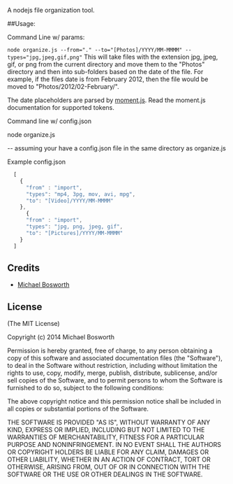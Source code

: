 A nodejs file organization tool.

##Usage:

Command Line w/ params:

```node organize.js --from="." --to="[Photos]/YYYY/MM-MMMM" --types="jpg,jpeg,gif,png"```
This will take files with the extension jpg, jpeg, gif, or png from the current directory and move them to the "Photos" directory and then into sub-folders based on the date of the file.  For example, if the files date is from February 2012, then the file would be moved to "Photos/2012/02-February/".

The date placeholders are parsed by [moment.js](http://momentjs.com/).  Read the moment.js documentation for supported tokens.

Command line w/ config.json

node organize.js 

-- assuming your have a config.json file in the same directory as organize.js

Example config.json

```javascript
  [
    {
      "from" : "import",
      "types": "mp4, 3pg, mov, avi, mpg",
      "to": "[Video]/YYYY/MM-MMMM"
    },
      {
      "from" : "import",
      "types": "jpg, png, jpeg, gif",
      "to": "[Pictures]/YYYY/MM-MMMM"
    }
  ]
```

## Credits

  - [Michael Bosworth](http://github.com/bozzltron)

## License

(The MIT License)

Copyright (c) 2014 Michael Bosworth

Permission is hereby granted, free of charge, to any person obtaining a copy of
this software and associated documentation files (the "Software"), to deal in
the Software without restriction, including without limitation the rights to
use, copy, modify, merge, publish, distribute, sublicense, and/or sell copies of
the Software, and to permit persons to whom the Software is furnished to do so,
subject to the following conditions:

The above copyright notice and this permission notice shall be included in all
copies or substantial portions of the Software.

THE SOFTWARE IS PROVIDED "AS IS", WITHOUT WARRANTY OF ANY KIND, EXPRESS OR
IMPLIED, INCLUDING BUT NOT LIMITED TO THE WARRANTIES OF MERCHANTABILITY, FITNESS
FOR A PARTICULAR PURPOSE AND NONINFRINGEMENT. IN NO EVENT SHALL THE AUTHORS OR
COPYRIGHT HOLDERS BE LIABLE FOR ANY CLAIM, DAMAGES OR OTHER LIABILITY, WHETHER
IN AN ACTION OF CONTRACT, TORT OR OTHERWISE, ARISING FROM, OUT OF OR IN
CONNECTION WITH THE SOFTWARE OR THE USE OR OTHER DEALINGS IN THE SOFTWARE.